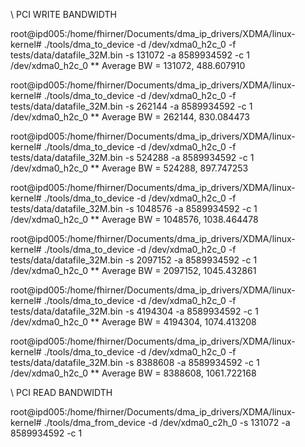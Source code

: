\\ PCI WRITE BANDWIDTH

root@ipd005:/home/fhirner/Documents/dma_ip_drivers/XDMA/linux-kernel# ./tools/dma_to_device -d /dev/xdma0_h2c_0 -f tests/data/datafile_32M.bin -s 131072 -a 8589934592 -c 1
/dev/xdma0_h2c_0 ** Average BW = 131072, 488.607910

root@ipd005:/home/fhirner/Documents/dma_ip_drivers/XDMA/linux-kernel# ./tools/dma_to_device -d /dev/xdma0_h2c_0 -f tests/data/datafile_32M.bin -s 262144 -a 8589934592 -c 1
/dev/xdma0_h2c_0 ** Average BW = 262144, 830.084473

root@ipd005:/home/fhirner/Documents/dma_ip_drivers/XDMA/linux-kernel# ./tools/dma_to_device -d /dev/xdma0_h2c_0 -f tests/data/datafile_32M.bin -s 524288 -a 8589934592 -c 1
/dev/xdma0_h2c_0 ** Average BW = 524288, 897.747253

root@ipd005:/home/fhirner/Documents/dma_ip_drivers/XDMA/linux-kernel# ./tools/dma_to_device -d /dev/xdma0_h2c_0 -f tests/data/datafile_32M.bin -s 1048576 -a 8589934592 -c 1
/dev/xdma0_h2c_0 ** Average BW = 1048576, 1038.464478

root@ipd005:/home/fhirner/Documents/dma_ip_drivers/XDMA/linux-kernel# ./tools/dma_to_device -d /dev/xdma0_h2c_0 -f tests/data/datafile_32M.bin -s 2097152 -a 8589934592 -c 1
/dev/xdma0_h2c_0 ** Average BW = 2097152, 1045.432861

root@ipd005:/home/fhirner/Documents/dma_ip_drivers/XDMA/linux-kernel# ./tools/dma_to_device -d /dev/xdma0_h2c_0 -f tests/data/datafile_32M.bin -s 4194304 -a 8589934592 -c 1
/dev/xdma0_h2c_0 ** Average BW = 4194304, 1074.413208

root@ipd005:/home/fhirner/Documents/dma_ip_drivers/XDMA/linux-kernel# ./tools/dma_to_device -d /dev/xdma0_h2c_0 -f tests/data/datafile_32M.bin -s 8388608 -a 8589934592 -c 1
/dev/xdma0_h2c_0 ** Average BW = 8388608, 1061.722168




\\ PCI READ BANDWIDTH

root@ipd005:/home/fhirner/Documents/dma_ip_drivers/XDMA/linux-kernel# ./tools/dma_from_device -d /dev/xdma0_c2h_0 -s 131072 -a 8589934592 -c 1
